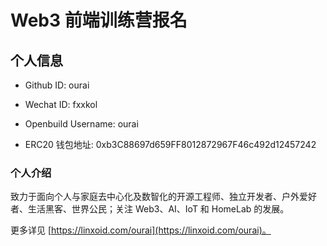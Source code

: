 # Web3 前端训练营报名

## 个人信息

* Github ID: ourai

* Wechat ID: fxxkol

* Openbuild Username: ourai

* ERC20 钱包地址: 0xb3C88697d659FF8012872967F46c492d12457242

### 个人介绍

致力于面向个人与家庭去中心化及数智化的开源工程师、独立开发者、户外爱好者、生活黑客、世界公民；关注 Web3、AI、IoT 和 HomeLab 的发展。

更多详见 [https://linxoid.com/ourai](https://linxoid.com/ourai)。
